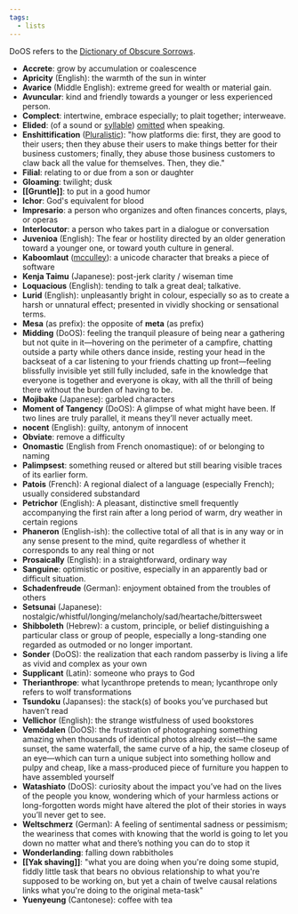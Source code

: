 ```yaml
---
tags:
  - lists
---
```

DoOS refers to the [Dictionary of Obscure Sorrows](https://www.dictionaryofobscuresorrows.com/).

+ **Accrete**: grow by accumulation or coalescence
+ **Apricity** (English): the warmth of the sun in winter
+ **Avarice** (Middle English): extreme greed for wealth or material gain.
+ **Avuncular**: kind and friendly towards a younger or less experienced person.
+ **Complect**: intertwine, embrace especially; to plait together; interweave.
+ **Elided**: (of a sound or [syllable](https://www.google.com/search?client=firefox-b-d&sxsrf=APwXEdfpj5E0dTKvnkrUQ_EOoZV0ryQvpw:1683372233102&q=syllable&si=AMnBZoFm76bvId4K9j6r5bU9rVYreOeLojJkRUwAfcB1eXTZ0tYk7ry0s0UxjRTB1rAHXKoJTyfc3dW7Y89KRxQ4hfWUk9sd_A%3D%3D&expnd=1)) [omitted](https://www.google.com/search?client=firefox-b-d&sxsrf=APwXEdfpj5E0dTKvnkrUQ_EOoZV0ryQvpw:1683372233102&q=omitted&si=AMnBZoFHF1DJLZWpTBtQDK262RMpi6d6VRO_IY_6qYTPb42ohrl6iLpJDtN2QLbd1E_SVPcpuyzk1IozgzVdN5DI6V7c3stG2g%3D%3D&expnd=1) when speaking.
+ **Enshittification** ([Pluralistic](https://pluralistic.net/2023/01/21/potemkin-ai/#hey-guys)): "how platforms die: first, they are good to their users; then they abuse their users to make things better for their business customers; finally, they abuse those business customers to claw back all the value for themselves. Then, they die."
+ **Filial**: relating to or due from a son or daughter
+ **Gloaming**: twilight; dusk
+ **[[Gruntle]]**: to put in a good humor
+ **Ichor**: God's equivalent for blood
+ **Impresario**: a person who organizes and often finances concerts, plays, or operas
+ **Interlocutor**: a person who takes part in a dialogue or conversation
+ **Juvenioa** (English): The fear or hostility directed by an older generation toward a younger one, or toward youth culture in general.
+ **Kaboomlaut** ([mcculley](https://news.ycombinator.com/item?id=34461282)): a unicode character that breaks a piece of software
+ **Kenja Taimu** (Japanese): post-jerk clarity / wiseman time
+ **Loquacious** (English): tending to talk a great deal; talkative.
+ **Lurid** (English): unpleasantly bright in colour, especially so as to create a harsh or unnatural effect; presented in vividly shocking or sensational terms.
+ **Mesa** (as prefix): the opposite of **meta** (as prefix)
+ **Midding** (DoOS): feeling the tranquil pleasure of being near a gathering but not quite in it—hovering on the perimeter of a campfire, chatting outside a party while others dance inside, resting your head in the backseat of a car listening to your friends chatting up front—feeling blissfully invisible yet still fully included, safe in the knowledge that everyone is together and everyone is okay, with all the thrill of being there without the burden of having to be.
+ **Mojibake** (Japanese): garbled characters
+ **Moment of Tangency** (DoOS): A glimpse of what might have been.  If two lines are truly parallel, it means they’ll never actually meet.
+ **nocent** (English): guilty, antonym of innocent
+ **Obviate**: remove a difficulty
+ **Onomastic** (English from French onomastique): of or belonging to naming
+ **Palimpsest**: something reused or altered but still bearing visible traces of its earlier form.
+ **Patois** (French): A regional dialect of a language (especially French); usually considered substandard
+ **Petrichor** (English): A pleasant, distinctive smell frequently accompanying the first rain after a long period of warm, dry weather in certain regions
+ **Phaneron** (English-ish): the collective total of all that is in any way or in any sense present to the mind, quite regardless of whether it corresponds to any real thing or not
+ **Prosaically** (English): in a straightforward, ordinary way
+ **Sanguine**: optimistic or positive, especially in an apparently bad or difficult situation.
+ **Schadenfreude** (German): enjoyment obtained from the troubles of others
+ **Setsunai** (Japanese): nostalgic/whistful/longing/melancholy/sad/heartache/bittersweet
+ **Shibboleth** (Hebrew): a custom, principle, or belief distinguishing a particular class or group of people, especially a long-standing one regarded as outmoded or no longer important.
+ **Sonder** (DoOS): the realization that each random passerby is living a life as vivid and complex as your own
+ **Supplicant** (Latin): someone who prays to God
+ **Therianthrope**: what lycanthrope pretends to mean; lycanthrope only refers to wolf transformations
+ **Tsundoku** (Japanses): the stack(s) of books you’ve purchased but haven’t read
+ **Vellichor** (English): the strange wistfulness of used bookstores
+ **Vemödalen** (DoOS): the frustration of photographing something amazing when thousands of identical photos already exist—the same sunset, the same waterfall, the same curve of a hip, the same closeup of an eye—which can turn a unique subject into something hollow and pulpy and cheap, like a mass-produced piece of furniture you happen to have assembled yourself
+ **Watashiato** (DoOS): curiosity about the impact you’ve had on the lives of the people you know, wondering which of your harmless actions or long-forgotten words might have altered the plot of their stories in ways you’ll never get to see.
+ **Weltschmerz** (German): A feeling of sentimental sadness or pessimism; the weariness that comes with knowing that the world is going to let you down no matter what and there’s nothing you can do to stop it
+ **Wonderlanding**: falling down rabbitholes
+ **[[Yak shaving]]**: "what you are doing when you're doing some stupid, fiddly little task that bears no obvious relationship to what you're supposed to be working on, but yet a chain of twelve causal relations links what you're doing to the original meta-task"
+ **Yuenyeung** (Cantonese): coffee with tea
